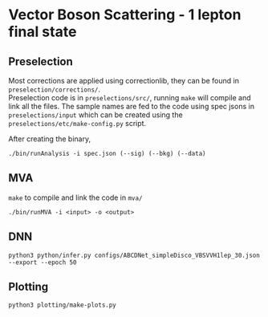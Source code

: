 # Vector Boson Scattering - 1 lepton final state

## Preselection
Most corrections are applied using correctionlib, they can be found in `preselection/corrections/`. \
Preselection code is in `preselections/src/`, running `make` will compile and link all the files. The sample names are fed to the code using spec jsons in `preselections/input` which can be created using the `preselections/etc/make-config.py` script.

After creating the binary,
```
./bin/runAnalysis -i spec.json (--sig) (--bkg) (--data)
```

## MVA
`make` to compile and link the code in `mva/`
```
./bin/runMVA -i <input> -o <output>
```

## DNN
```
python3 python/infer.py configs/ABCDNet_simpleDisco_VBSVVH1lep_30.json --export --epoch 50
```

## Plotting
```
python3 plotting/make-plots.py
```